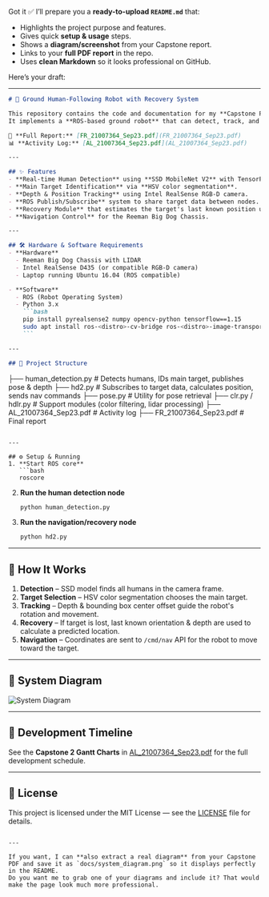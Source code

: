 Got it ✅
I’ll prepare you a **ready-to-upload `README.md`** that:

* Highlights the project purpose and features.
* Gives quick **setup & usage** steps.
* Shows a **diagram/screenshot** from your Capstone report.
* Links to your **full PDF report** in the repo.
* Uses **clean Markdown** so it looks professional on GitHub.

Here’s your draft:

---

````markdown
# 🤖 Ground Human-Following Robot with Recovery System

This repository contains the code and documentation for my **Capstone Project 2** at Sunway University (BSc Computer Science).  
It implements a **ROS-based ground robot** that can detect, track, and follow a designated human target — and recover their location if temporarily lost.

📄 **Full Report:** [FR_21007364_Sep23.pdf](FR_21007364_Sep23.pdf)  
📊 **Activity Log:** [AL_21007364_Sep23.pdf](AL_21007364_Sep23.pdf)

---

## ✨ Features
- **Real-time Human Detection** using **SSD MobileNet V2** with TensorFlow.
- **Main Target Identification** via **HSV color segmentation**.
- **Depth & Position Tracking** using Intel RealSense RGB-D camera.
- **ROS Publish/Subscribe** system to share target data between nodes.
- **Recovery Module** that estimates the target's last known position using trigonometric calculations.
- **Navigation Control** for the Reeman Big Dog Chassis.

---

## 🛠 Hardware & Software Requirements
- **Hardware**
  - Reeman Big Dog Chassis with LIDAR
  - Intel RealSense D435 (or compatible RGB-D camera)
  - Laptop running Ubuntu 16.04 (ROS compatible)

- **Software**
  - ROS (Robot Operating System)
  - Python 3.x  
    ```bash
    pip install pyrealsense2 numpy opencv-python tensorflow==1.15
    sudo apt install ros-<distro>-cv-bridge ros-<distro>-image-transport
    ```

---

## 📂 Project Structure
````

├── human\_detection.py     # Detects humans, IDs main target, publishes pose & depth
├── hd2.py                 # Subscribes to target data, calculates position, sends nav commands
├── pose.py                # Utility for pose retrieval
├── clr.py / hdlr.py       # Support modules (color filtering, lidar processing)
├── AL\_21007364\_Sep23.pdf  # Activity log
├── FR\_21007364\_Sep23.pdf  # Final report

````

---

## ⚙️ Setup & Running
1. **Start ROS core**
   ```bash
   roscore
````

2. **Run the human detection node**

   ```bash
   python human_detection.py
   ```
3. **Run the navigation/recovery node**

   ```bash
   python hd2.py
   ```

---

## 🧠 How It Works

1. **Detection** – SSD model finds all humans in the camera frame.
2. **Target Selection** – HSV color segmentation chooses the main target.
3. **Tracking** – Depth & bounding box center offset guide the robot's rotation and movement.
4. **Recovery** – If target is lost, last known orientation & depth are used to calculate a predicted location.
5. **Navigation** – Coordinates are sent to `/cmd/nav` API for the robot to move toward the target.

---

## 📸 System Diagram

![System Diagram](docs/system_diagram.png)

---

## 📅 Development Timeline

See the **Capstone 2 Gantt Charts** in [AL\_21007364\_Sep23.pdf](AL_21007364_Sep23.pdf) for the full development schedule.

---

## 📜 License

This project is licensed under the MIT License — see the [LICENSE](LICENSE) file for details.

```

---

If you want, I can **also extract a real diagram** from your Capstone PDF and save it as `docs/system_diagram.png` so it displays perfectly in the README.  
Do you want me to grab one of your diagrams and include it? That would make the page look much more professional.
```
